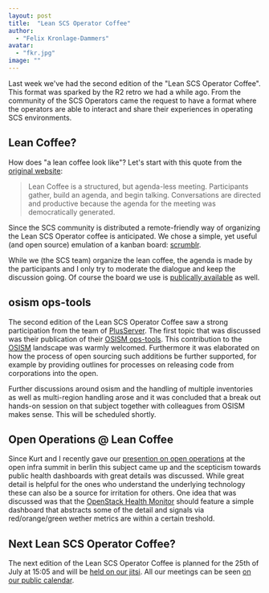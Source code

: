 ```yaml
---
layout: post
title:  "Lean SCS Operator Coffee"
author:
  - "Felix Kronlage-Dammers"
avatar:
  - "fkr.jpg"
image: ""
---
```


Last week we've had the second edition of the "Lean SCS Operator Coffee". This format was sparked
by the R2 retro we had a while ago. From the community of the SCS Operators came the request to have
a format where the operators are able to interact and share their experiences in operating SCS
environments.

## Lean Coffee? 

How does "a lean coffee look like"?
Let's start with this quote from the [original website](http://leancoffee.org):

> Lean Coffee is a structured, but agenda-less meeting. Participants gather, build an agenda, and begin talking. Conversations are directed and productive because the agenda for the meeting was democratically generated.

Since the SCS community is distributed a remote-friendly way of organizing the Lean SCS Operator coffee
is anticipated. We chose a simple, yet useful (and open source) emulation of a kanban board: [scrumblr](https://github.com/aliasaria/scrumblr).

While we (the SCS team) organize the lean coffee, the agenda is made by the participants and I only try to moderate the dialogue and keep the discussion going.
Of course the board we use is [publically available](https://scrumblr.ethibox.fr/9ucuscs-lean-coffee) as well.

## osism ops-tools 

The second edition of the Lean SCS Operator Coffee saw a strong participation from the team of [PlusServer](https://www.plusserver.com). The first topic that
was discussed was their publication of their [OSISM ops-tools](https://github.com/plusserver/osism-opstools/). This contribution to the
[OSISM](https://github.com/osism/) landscape was warmly welcomed. Furthermore it was elaborated on how the process of open sourcing such
additions be further supported, for example by providing outlines for processes on releasing code from corporations into the open.

Further discussions around osism and the handling of multiple inventories as well as multi-region handling arose and it was concluded that
a break out hands-on session on that subject together with colleagues from OSISM makes sense. This will be scheduled shortly.

## Open Operations @ Lean Coffee

Since Kurt and I recently gave our [presention on open operations](https://www.youtube.com/watch?v=oGuUty7ufN8) at the open infra summit in berlin this subject came up and the 
scepticism towards public health dashboards with great details was discussed. While great detail is helpful for the ones who understand
the underlying technology these can also be a source for irritation for others. One idea that was discussed was that the [OpenStack Health Monitor](https://github.com/SovereignCloudStack/openstack-health-monitor)
should feature a simple dashboard that abstracts some of the detail and signals via red/orange/green wether metrics are within a certain
treshold.

## Next Lean SCS Operator Coffee?

The next edition of the Lean SCS Operator Coffee is planned for the 25th of July at 15:05 and will be [held on our jitsi](https://conf.scs.koeln:8443/SCS-Tech).
All our meetings can be seen [on our public calendar](https://scs.community/contribute/).

